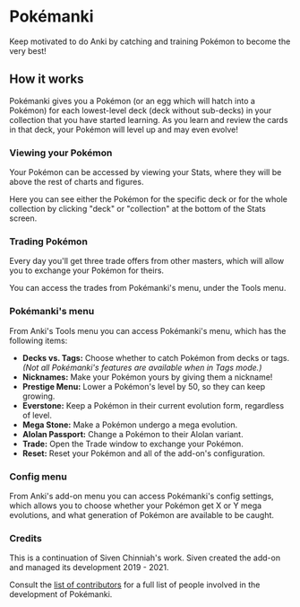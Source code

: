 # Pokémanki

Keep motivated to do Anki by catching and training Pokémon to become the very best!

## How it works

Pokémanki gives you a Pokémon (or an egg which will hatch into a Pokémon) for each lowest-level deck (deck without
sub-decks) in your collection that you have started learning. As you learn and review the cards in that deck, your
Pokémon will level up and may even evolve!

### Viewing your Pokémon

Your Pokémon can be accessed by viewing your Stats, where they will be above the rest of charts and figures.

Here you can see either the Pokémon for the specific deck or for the whole collection by clicking "deck" or "collection"
at the bottom of the Stats screen.

### Trading Pokémon

Every day you'll get three trade offers from other masters, which will allow you to exchange your Pokémon for theirs.

You can access the trades from Pokémanki's menu, under the Tools menu.

### Pokémanki's menu

From Anki's Tools menu you can access Pokémanki's menu, which has the following items:

- **Decks vs. Tags:** Choose whether to catch Pokémon from decks or tags. *(Not all Pokémanki's features are available
  when in Tags mode.)*
- **Nicknames:** Make your Pokémon yours by giving them a nickname!
- **Prestige Menu:** Lower a Pokémon's level by 50, so they can keep growing.
- **Everstone:** Keep a Pokémon in their current evolution form, regardless of level.
- **Mega Stone:** Make a Pokémon undergo a mega evolution.
- **Alolan Passport:** Change a Pokémon to their Alolan variant.
- **Trade:** Open the Trade window to exchange your Pokémon.
- **Reset:** Reset your Pokémon and all of the add-on's configuration.

### Config menu

From Anki's add-on menu you can access Pokémanki's config settings, which allows you to choose whether your Pokémon
get X or Y mega evolutions, and what generation of Pokémon are available to be caught.

### Credits

This is a continuation of Siven Chinniah's work.
Siven created the add-on and managed its development 2019 - 2021.

Consult the [list of contributors](https://github.com/zjosua/Pokemanki/graphs/contributors) for a full list of people
involved in the development of Pokémanki.
